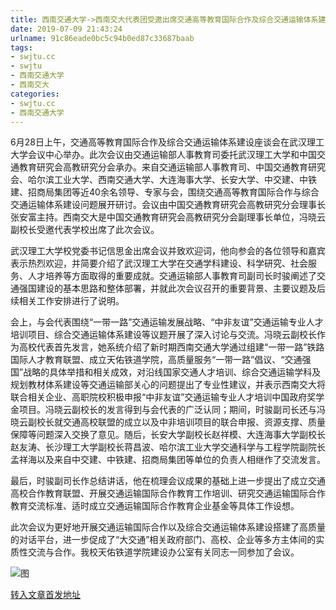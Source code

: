 ```yaml
---
title: 西南交通大学->西南交大代表团受邀出席交通高等教育国际合作及综合交通运输体系建设座谈会 | swjtu.cc
date: 2019-07-09 21:43:24
urlname: 91c86eade0bc5c94b0ed87c33687baab
tags: 
- swjtu.cc
- swjtu
- 西南交通大学
- 西南交大
categories:
- swjtu.cc
- 西南交通大学
---
```



6月28日上午，交通高等教育国际合作及综合交通运输体系建设座谈会在武汉理工大学会议中心举办。此次会议由交通运输部人事教育司委托武汉理工大学和中国交通教育研究会高教研究分会承办。来自交通运输部人事教育司、中国交通教育研究会、哈尔滨工业大学、西南交通大学、大连海事大学、长安大学、中交建、中铁建、招商局集团等近40余名领导、专家与会，围绕交通高等教育国际合作与综合交通运输体系建设问题展开研讨。会议由中国交通教育研究会高教研究分会理事长张安富主持。西南交大是中国交通教育研究会高教研究分会副理事长单位，冯晓云副校长受邀代表学校出席了此次会议。

武汉理工大学校党委书记信思金出席会议并致欢迎词，他向参会的各位领导和嘉宾表示热烈欢迎，并简要介绍了武汉理工大学在交通学科建设、科学研究、社会服务、人才培养等方面取得的重要成就。交通运输部人事教育司副司长时骏阐述了交通强国建设的基本思路和整体部署，并就此次会议召开的重要背景、主要议题及后续相关工作安排进行了说明。

会上，与会代表围绕“一带一路”交通运输发展战略、“中非友谊”交通运输专业人才培训项目、综合交通运输体系建设等议题开展了深入讨论与交流。冯晓云副校长作为高校代表首先发言，她系统介绍了新时期西南交通大学通过组建“一带一路”铁路国际人才教育联盟、成立天佑铁道学院，高质量服务“一带一路”倡议、“交通强国”战略的具体举措和相关成效，对沿线国家交通人才培训、综合交通运输学科及规划教材体系建设等交通运输部关心的问题提出了专业性建议，并表示西南交大将联合相关企业、高职院校积极申报“中非友谊”交通运输专业人才培训中国政府奖学金项目。冯晓云副校长的发言得到与会代表的广泛认同；期间，时骏副司长还与冯晓云副校长就交通高校联盟的成立以及中非培训项目的联合申报、资源支撑、质量保障等问题深入交换了意见。随后，长安大学副校长赵祥模、大连海事大学副校长赵友涛、长沙理工大学副校长蒋昌波、哈尔滨工业大学交通科学与工程学院副院长孟祥海以及来自中交建、中铁建、招商局集团等单位的负责人相继作了交流发言。

最后，时骏副司长作总结讲话，他在梳理会议成果的基础上进一步提出了成立交通高校合作教育联盟、开展交通运输国际合作教育工作培训、研究交通运输国际合作教育交流标准、适时成立交通运输国际合作教育企业基金等具体工作设想。

此次会议为更好地开展交通运输国际合作以及综合交通运输体系建设搭建了高质量的对话平台，进一步促成了“大交通”相关政府部门、高校、企业等多方主体间的实质性交流与合作。我校天佑铁道学院建设办公室有关同志一同参加了会议。 



![图](https://news.swjtu.edu.cn/upload/201907/05/201907051651135310.jpg)

[转入文章首发地址](https://news.swjtu.edu.cn/shownews-18675.shtml)